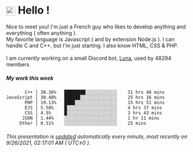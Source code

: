 # <img src="https://64.media.tumblr.com/a77fe63f35eafbe14be38765babf1cb2/ec4eb63d77592970-8f/s1280x1920/cb3343c17d8b4e6010ca747520d078d3dba9ac25.gif" style="vertical-align:middle" width="25px"> Hello !
Nice to meet you! I'm just a French guy who likes to develop anything and everything ( often anything ). <br/>My favorite language is Javascript ( and by extension Node.js ). I can handle C and C++, but I'm just starting. I also know HTML, CSS & PHP.<br/><br/>
I am currently working on a small Discord bot, [Luna](https://github.com/Asgarrrr/Luna), used by 48294 members.<br/>
##### My work this week<br/>
```
       C++ │ 38.36%   ████████░░░░░░░░░░░░    31 hrs 48 mins
JavaScript │ 30.48%   ██████░░░░░░░░░░░░░░    25 hrs 16 mins
       PHP │ 19.13%   ████░░░░░░░░░░░░░░░░    15 hrs 51 mins
       EJS │ 5.58%    █░░░░░░░░░░░░░░░░░░░    4 hrs 37 mins
       CSS │ 4.5%     █░░░░░░░░░░░░░░░░░░░    3 hrs 43 mins
      JSON │ 1.44%    ░░░░░░░░░░░░░░░░░░░░    1 hr 11 mins
     Other │ 0.51%    ░░░░░░░░░░░░░░░░░░░░    25 mins
```
###### This presentation is [updated](https://github.com/Asgarrrr) automatically every minute, most recently on 9/26/2021, 02:17:01 AM ( UTC±0 ).